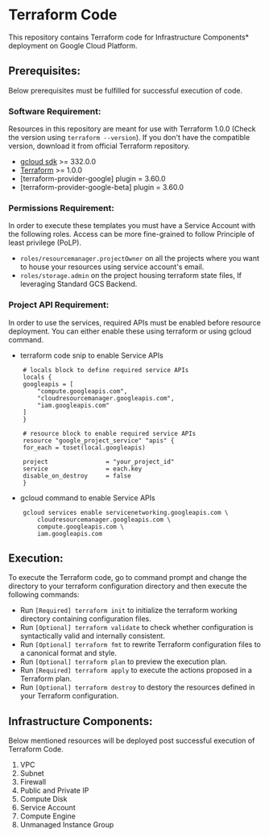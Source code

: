 # Terraform Code
This repository contains Terraform code for Infrastructure Components* deployment on Google Cloud Platform.

## Prerequisites:
Below prerequisites must be fulfilled for successful execution of code.

### Software Requirement:
Resources in this repository are meant for use with Terraform 1.0.0 (Check the version using `terraform --version`). If you don't have the compatible version, download it from official Terraform repository.

-   [gcloud sdk](https://cloud.google.com/sdk/install) >= 332.0.0
-   [Terraform](https://www.terraform.io/downloads.html) >= 1.0.0
-   [terraform-provider-google] plugin = 3.60.0
-   [terraform-provider-google-beta] plugin = 3.60.0

### Permissions Requirement:
In order to execute these templates you must have a Service Account with the following roles. Access can be more fine-grained to follow Principle of least privilege (PoLP).

- `roles/resourcemanager.projectOwner` on all the projects where you want to house your resources using service account's email.
- `roles/storage.admin` on the project housing terraform state files, If leveraging Standard GCS Backend.

### Project API Requirement:
In order to use the services, required APIs must be enabled before resource deployment. You can either enable these using terraform or using gcloud command.

* terraform code snip to enable Service APIs
```
    # locals block to define required service APIs
    locals {
    googleapis = [
        "compute.googleapis.com",
        "cloudresourcemanager.googleapis.com",
        "iam.googleapis.com"
    ]
    }

    # resource block to enable required service APIs
    resource "google_project_service" "apis" {
    for_each = toset(local.googleapis)

    project                = "your_project_id"
    service                = each.key
    disable_on_destroy     = false
    }
```

* gcloud command to enable Service APIs
```
	gcloud services enable servicenetworking.googleapis.com \
	    cloudresourcemanager.googleapis.com \
	    compute.googleapis.com \
	    iam.googleapis.com
```

## Execution:
To execute the Terraform code, go to command prompt and change the directory to your terraform configuration directory and then execute the following commands:

-   Run `[Required] terraform init` to initialize the terraform working directory containing configuration files.
-   Run `[Optional] terraform validate` to check whether configuration is syntactically valid and internally consistent.
-   Run `[Optional] terraform fmt` to rewrite Terraform configuration files to a canonical format and style.
-   Run `[Optional] terraform plan` to preview the execution plan.
-   Run `[Required] terraform apply` to execute the actions proposed in a Terraform plan.
-   Run `[Optional] terraform destroy` to destory the resources defined in your Terraform configuration.

## Infrastructure Components:
Below mentioned resources will be deployed post successful execution of Terraform Code.

1) VPC
2) Subnet
3) Firewall
4) Public and Private IP
5) Compute Disk
6) Service Account
7) Compute Engine
8) Unmanaged Instance Group